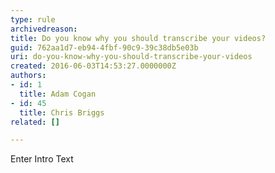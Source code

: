 ```yaml
---
type: rule
archivedreason: 
title: Do you know why you should transcribe your videos?
guid: 762aa1d7-eb94-4fbf-90c9-39c38db5e03b
uri: do-you-know-why-you-should-transcribe-your-videos
created: 2016-06-03T14:53:27.0000000Z
authors:
- id: 1
  title: Adam Cogan
- id: 45
  title: Chris Briggs
related: []

---
```



Enter Intro Text
<br><excerpt class='endintro'></excerpt><br>



